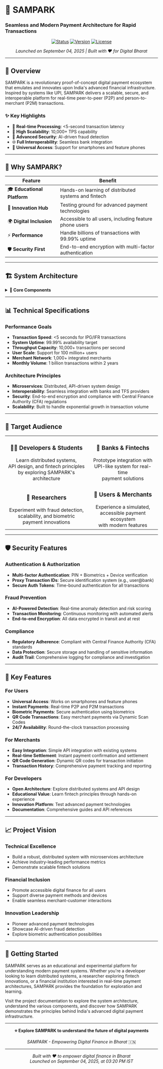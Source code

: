 # 🚀 SAMPARK
### Seamless and Modern Payment Architecture for Rapid Transactions

<div align="center">

[![Status](https://img.shields.io/badge/Status-Active-brightgreen.svg?style=flat-square)](https://github.com/your-repo/sampark)
[![Version](https://img.shields.io/badge/Version-1.0.0-blue.svg?style=flat-square)](https://github.com/your-repo/sampark/releases)
[![License](https://img.shields.io/badge/License-MIT-yellow.svg?style=flat-square)](LICENSE)

*Launched on September 04, 2025 | Built with ❤️ for Digital Bharat*

</div>

---

## 🎯 **Overview**

SAMPARK is a revolutionary proof-of-concept digital payment ecosystem that emulates and innovates upon India's advanced financial infrastructure. Inspired by systems like UPI, SAMPARK delivers a scalable, secure, and interoperable platform for real-time peer-to-peer (P2P) and person-to-merchant (P2M) transactions.

### ✨ **Key Highlights**
- 🔄 **Real-time Processing**: <5-second transaction latency
- 🏦 **High Scalability**: 10,000+ TPS capability
- 🔐 **Advanced Security**: AI-driven fraud detection
- 🌐 **Full Interoperability**: Seamless bank integration
- 📱 **Universal Access**: Support for smartphones and feature phones

---

## 🎯 **Why SAMPARK?**

| Feature | Benefit |
|---------|---------|
| 🎓 **Educational Platform** | Hands-on learning of distributed systems and fintech |
| 🚀 **Innovation Hub** | Testing ground for advanced payment technologies |
| 🌍 **Digital Inclusion** | Accessible to all users, including feature phone users |
| ⚡ **Performance** | Handle billions of transactions with 99.99% uptime |
| 🛡️ **Security First** | End-to-end encryption with multi-factor authentication |

---

## 🏗️ **System Architecture**

<details>
<summary><strong>🔧 Core Components</strong></summary>

### Payment Processing
- **🔗 Integrated Payment Gateway (IPG)**: Real-time inter-bank transfers using Proxy Transaction IDs (PTID, e.g., user@bank) for secure P2P/P2M payments
- **⚡ Instant Funds Relay (IFR)**: 24/7 instant transfers via mobile or account details
- **💰 High-Value Instant Settlement (HVIS)**: Real-time processing for large-value transactions
- **📦 Batch Transfer Network (BTN)**: Queued, batched settlements for non-urgent transfers

### User Interface & Security
- **📱 Core Payment App (CPA)**: User-facing app for IPG transactions, PTID creation, and history tracking
- **🔐 Secure Auth Token (SAT)**: Multi-factor authentication (PIN, biometrics) for transactions
- **👆 Biometric Identity Payment (BIP)**: Identity-based payments using simulated biometric authentication
- **📋 Dynamic Scan Code (DSC)**: Generates/scans QR codes for seamless merchant transactions

### Infrastructure & Data
- **🌐 National Transaction Hub (NTH)**: Centralized switch for interoperable routing across banks
- **💳 Secure Card Network (SCN)**: Domestic card system for POS and online payments
- **🔄 Transaction Facilitator Service (TFS)**: Third-party providers (e.g., TFS-Alpha, TFS-Beta) routing user requests
- **🗄️ Unified Data Vault (UDV)**: Stores transaction logs and compliance data
- **🛡️ Risk Detection Engine (RDE)**: AI-driven real-time anomaly detection for fraud prevention

</details>

---

## 📊 **Technical Specifications**

### Performance Goals
- **Transaction Speed**: <5 seconds for IPG/IFR transactions
- **System Uptime**: 99.99% availability target
- **Throughput Capacity**: 10,000+ transactions per second
- **User Scale**: Support for 100 million+ users
- **Merchant Network**: 1,000+ integrated merchants
- **Monthly Volume**: 1 billion transactions within 2 years

### Architecture Principles
- **Microservices**: Distributed, API-driven system design
- **Interoperability**: Seamless integration with banks and TFS providers
- **Security**: End-to-end encryption and compliance with Central Finance Authority (CFA) regulations
- **Scalability**: Built to handle exponential growth in transaction volume

---

## 🎯 **Target Audience**

<table>
<tr>
<td align="center">
<h3>👨‍💻 Developers & Students</h3>
Learn distributed systems,<br>
API design, and fintech principles<br>
by exploring SAMPARK's architecture
</td>
<td align="center">
<h3>🏦 Banks & Fintechs</h3>
Prototype integration with<br>
UPI-like system for real-time<br>
payment solutions
</td>
</tr>
<tr>
<td align="center">
<h3>🔬 Researchers</h3>
Experiment with fraud detection,<br>
scalability, and biometric<br>
payment innovations
</td>
<td align="center">
<h3>👥 Users & Merchants</h3>
Experience a simulated,<br>
accessible payment ecosystem<br>
with modern features
</td>
</tr>
</table>

---

## 🛡️ **Security Features**

### Authentication & Authorization
- **Multi-factor Authentication**: PIN + Biometrics + Device verification
- **Proxy Transaction IDs**: Secure identification system (e.g., user@bank)
- **Secure Auth Tokens**: Time-bound authentication for all transactions

### Fraud Prevention
- **AI-Powered Detection**: Real-time anomaly detection and risk scoring
- **Transaction Monitoring**: Continuous monitoring with automated alerts
- **End-to-end Encryption**: All data encrypted in transit and at rest

### Compliance
- **Regulatory Adherence**: Compliant with Central Finance Authority (CFA) standards
- **Data Protection**: Secure storage and handling of sensitive information
- **Audit Trail**: Comprehensive logging for compliance and investigation

---

## 🌟 **Key Features**

### For Users
- **Universal Access**: Works on smartphones and feature phones
- **Instant Payments**: Real-time P2P and P2M transactions
- **Biometric Payments**: Secure authentication using biometrics
- **QR Code Transactions**: Easy merchant payments via Dynamic Scan Codes
- **24/7 Availability**: Round-the-clock transaction processing

### For Merchants
- **Easy Integration**: Simple API integration with existing systems
- **Real-time Settlement**: Instant payment confirmation and settlement
- **QR Code Generation**: Dynamic QR codes for transaction initiation
- **Transaction History**: Comprehensive payment tracking and reporting

### For Developers
- **Open Architecture**: Explore distributed systems and API design
- **Educational Value**: Learn fintech principles through hands-on experience
- **Innovation Platform**: Test advanced payment technologies
- **Documentation**: Comprehensive guides and API references

---

## 📈 **Project Vision**

### Technical Excellence
- Build a robust, distributed system with microservices architecture
- Achieve industry-leading performance metrics
- Demonstrate scalable fintech solutions

### Financial Inclusion
- Promote accessible digital finance for all users
- Support diverse payment methods and devices
- Enable seamless merchant-customer interactions

### Innovation Leadership
- Pioneer advanced payment technologies
- Showcase AI-driven fraud detection
- Explore biometric authentication possibilities

---

## 🚀 **Getting Started**

SAMPARK serves as an educational and experimental platform for understanding modern payment systems. Whether you're a developer looking to learn distributed systems, a researcher exploring fintech innovations, or a financial institution interested in real-time payment architectures, SAMPARK provides the foundation for exploration and learning.

Visit the project documentation to explore the system architecture, understand the various components, and discover how SAMPARK demonstrates the principles behind India's advanced digital payment infrastructure.

---

<div align="center">

**⭐ Explore SAMPARK to understand the future of digital payments**

*SAMPARK - Empowering Digital Finance in Bharat* 🇮🇳

---

*Built with ❤️ to empower digital finance in Bharat*<br>
*Launched on September 04, 2025, at 03:20 PM IST*

</div>
